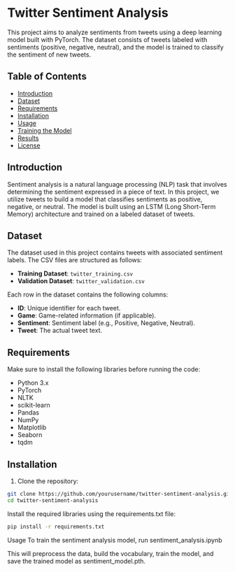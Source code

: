 # Twitter Sentiment Analysis

This project aims to analyze sentiments from tweets using a deep learning model built with PyTorch. The dataset consists of tweets labeled with sentiments (positive, negative, neutral), and the model is trained to classify the sentiment of new tweets.

## Table of Contents
- [Introduction](#introduction)
- [Dataset](#dataset)
- [Requirements](#requirements)
- [Installation](#installation)
- [Usage](#usage)
- [Training the Model](#training-the-model)
- [Results](#results)
- [License](#license)

## Introduction

Sentiment analysis is a natural language processing (NLP) task that involves determining the sentiment expressed in a piece of text. In this project, we utilize tweets to build a model that classifies sentiments as positive, negative, or neutral. The model is built using an LSTM (Long Short-Term Memory) architecture and trained on a labeled dataset of tweets.

## Dataset

The dataset used in this project contains tweets with associated sentiment labels. The CSV files are structured as follows:

- **Training Dataset**: `twitter_training.csv`
- **Validation Dataset**: `twitter_validation.csv`

Each row in the dataset contains the following columns:
- **ID**: Unique identifier for each tweet.
- **Game**: Game-related information (if applicable).
- **Sentiment**: Sentiment label (e.g., Positive, Negative, Neutral).
- **Tweet**: The actual tweet text.

## Requirements

Make sure to install the following libraries before running the code:

- Python 3.x
- PyTorch
- NLTK
- scikit-learn
- Pandas
- NumPy
- Matplotlib
- Seaborn
- tqdm

## Installation

1. Clone the repository:

```bash
git clone https://github.com/yourusername/twitter-sentiment-analysis.git
cd twitter-sentiment-analysis
```

Install the required libraries using the requirements.txt file:
```bash
pip install -r requirements.txt
```

Usage
To train the sentiment analysis model, run sentiment_analysis.ipynb


This will preprocess the data, build the vocabulary, train the model, and save the trained model as sentiment_model.pth.

